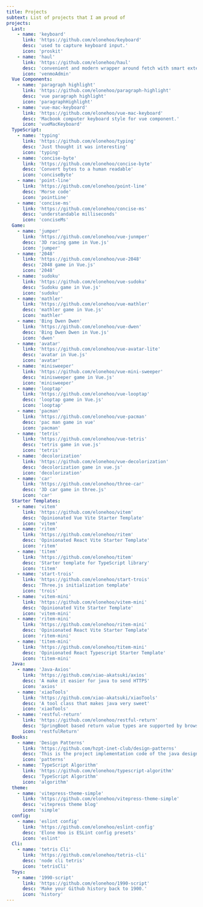 ```yaml
---
title: Projects
subtext: List of projects that I am proud of
projects:
  Last:
    - name: 'keyboard'
      link: 'https://github.com/elonehoo/keyboard'
      desc: 'used to capture keyboard input.'
      icon: 'proskit'
    - name: 'haul'
      link: 'https://github.com/elonehoo/haul'
      desc: 'convenient and modern wrapper around fetch with smart extensible defaults'
      icon: 'venmoAdmin'
  Vue Components:
    - name: 'paragraph highlight'
      link: 'https://github.com/elonehoo/paragraph-highlight'
      desc: 'vue paragraph highlight'
      icon: 'paragraphHighlight'
    - name: 'vue-mac-keyboard'
      link: 'https://github.com/elonehoo/vue-mac-keyboard'
      desc: 'Macbook computer keyboard style for vue component.'
      icon: 'vueMacKeyboard'
  TypeScript:
    - name: 'typing'
      link: 'https://github.com/elonehoo/typing'
      desc: 'Just thought it was interesting'
      icon: 'typing'
    - name: 'concise-byte'
      link: 'https://github.com/elonehoo/concise-byte'
      desc: 'Convert bytes to a human readable'
      icon: 'conciseByte'
    - name: 'point-line'
      link: 'https://github.com/elonehoo/point-line'
      desc: 'Morse code'
      icon: 'pointLine'
    - name: 'concise-ms'
      link: 'https://github.com/elonehoo/concise-ms'
      desc: 'understandable milliseconds'
      icon: 'conciseMs'
  Game: 
    - name: 'jumper'
      link: 'https://github.com/elonehoo/vue-junmper'
      desc: '3D racing game in Vue.js'
      icon: 'jumper'
    - name: '2048'
      link: 'https://github.com/elonehoo/vue-2048'
      desc: '2048 game in Vue.js'
      icon: '2048'
    - name: 'sudoku'
      link: 'https://github.com/elonehoo/vue-sudoku'
      desc: 'Sudoku game in Vue.js'
      icon: 'sudoku'
    - name: 'mathler'
      link: 'https://github.com/elonehoo/vue-mathler'
      desc: 'mathler game in Vue.js'
      icon: 'mathler'
    - name: 'Bing Dwen Dwen'
      link: 'https://github.com/elonehoo/vue-dwen'
      desc: 'Bing Dwen Dwen in Vue.js'
      icon: 'dwen'
    - name: 'avatar'
      link: 'https://github.com/elonehoo/vue-avatar-lite'
      desc: 'avatar in Vue.js'
      icon: 'avatar'
    - name: 'minisweeper'
      link: 'https://github.com/elonehoo/vue-mini-sweeper'
      desc: 'minisweeper game in Vue.js'
      icon: 'minisweeper'
    - name: 'looptap'
      link: 'https://github.com/elonehoo/vue-looptap'
      desc: 'looptap game in Vue.js'
      icon: 'looptap'
    - name: 'pacman'
      link: 'https://github.com/elonehoo/vue-pacman'
      desc: 'pac man game in vue'
      icon: 'pacman'
    - name: 'tetris'
      link: 'https://github.com/elonehoo/vue-tetris'
      desc: 'tetris game in vue.js'
      icon: 'tetris'
    - name: 'decolorization'
      link: 'https://github.com/elonehoo/vue-decolorization'
      desc: 'decolorization game in vue.js'
      icon: 'decolorization'
    - name: 'car'
      link: 'https://github.com/elonehoo/three-car'
      desc: '3D car game in three.js'
      icon: 'car'
  Starter Templates: 
    - name: 'vitem'
      link: 'https://github.com/elonehoo/vitem'
      desc: 'Opinionated Vue Vite Starter Template'
      icon: 'vitem'
    - name: 'ritem'
      link: 'https://github.com/elonehoo/ritem'
      desc: 'Opinionated React Vite Starter Template'
      icon: 'ritem'
    - name: 'titem'
      link: 'https://github.com/elonehoo/titem'
      desc: 'Starter template for TypeScript library'
      icon: 'titem'
    - name: 'start-trois'
      link: 'https://github.com/elonehoo/start-trois'
      desc: 'Three.js initialization template'
      icon: 'trois'
    - name: 'vitem-mini'
      link: 'https://github.com/elonehoo/vitem-mini'
      desc: 'Opinionated Vite Starter Template'
      icon: 'vitem-mini'
    - name: 'ritem-mini'
      link: 'https://github.com/elonehoo/ritem-mini'
      desc: 'Opinionated React Vite Starter Template'
      icon: 'ritem-mini'
    - name: 'titem-mini'
      link: 'https://github.com/elonehoo/titem-mini'
      desc: 'Opinionated React Typescript Starter Template'
      icon: 'titem-mini'
  Java:
    - name: 'Java-Axios'
      link: 'https://github.com/xiao-akatsuki/axios'
      desc: 'A make it easier for java to send HTTPS'
      icon: 'axios'
    - name: 'xiaoTools'
      link: 'https://github.com/xiao-akatsuki/xiaoTools'
      desc: 'A tool class that makes java very sweet'
      icon: 'xiaoTools'
    - name: 'restful-return'
      link: 'https://github.com/elonehoo/restful-return'
      desc: 'SpringBoot based return value types are supported by browsers.'
      icon: 'restfulReturn'
  Books:
    - name: 'Design Patterns'
      link: 'https://github.com/hzpt-inet-club/design-patterns'
      desc: 'This is the project implementation code of the java design pattern'
      icon: 'patterns'
    - name: 'TypeScript Algorithm'
      link: 'https://github.com/elonehoo/typescript-algorithm'
      desc: 'TypeScript Algorithm'
      icon: 'algorithm'
  theme:
    - name: 'vitepress-theme-simple'
      link: 'https://github.com/elonehoo/vitepress-theme-simple'
      desc: 'vitepress theme blog'
      icon: 'simple'
  config:
    - name: 'eslint config'
      link: 'https://github.com/elonehoo/eslint-config'
      desc: 'Elone Hoo is ESLint config presets'
      icon: 'eslint'
  Cli: 
    - name: 'tetris Cli'
      link: 'https://github.com/elonehoo/tetris-cli'
      desc: 'node cli tetris'
      icon: 'tetrisCli'
  Toys:
    - name: '1990-script'
      link: 'https://github.com/elonehoo/1990-script'
      desc: 'Make your Github history back to 1900.'
      icon: 'history'
---
```

